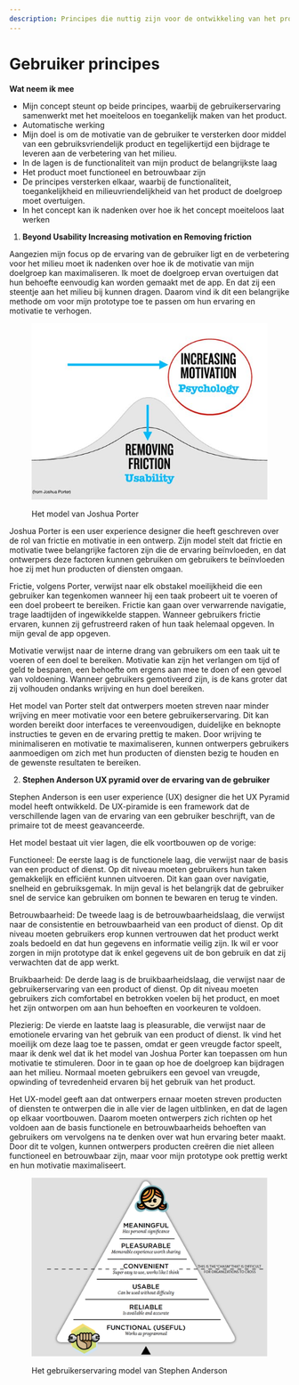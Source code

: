 ```yaml
---
description: Principes die nuttig zijn voor de ontwikkeling van het product
---
```


# Gebruiker principes

**Wat neem ik mee**

* Mijn concept steunt op beide principes, waarbij de gebruikerservaring samenwerkt met het moeiteloos en toegankelijk maken van het product.
* Automatische werking
* Mijn doel is om de motivatie van de gebruiker te versterken door middel van een gebruiksvriendelijk product en tegelijkertijd een bijdrage te leveren aan de verbetering van het milieu.
* In de lagen is de functionaliteit van mijn product de belangrijkste laag
* Het product moet functioneel en betrouwbaar zijn
* De principes versterken elkaar, waarbij de functionaliteit, toegankelijkheid en milieuvriendelijkheid van het product de doelgroep moet overtuigen.
* In het concept kan ik nadenken over hoe ik het concept moeiteloos laat werken

1. **Beyond Usability Increasing motivation en Removing friction**&#x20;

Aangezien mijn focus op de ervaring van de gebruiker ligt en de verbetering voor het milieu moet ik nadenken over hoe ik de motivatie van mijn doelgroep kan maximaliseren. Ik moet de doelgroep ervan overtuigen dat hun behoefte eenvoudig kan worden gemaakt met de app. En dat zij een steentje aan het milieu bij kunnen dragen. Daarom vind ik dit een belangrijke methode om voor mijn prototype toe te passen om hun ervaring en motivatie te verhogen.

<figure><img src="../.gitbook/assets/589e6fb9a1a927f620143f0df5b8feac.jpg" alt=""><figcaption><p>Het model van Joshua Porter</p></figcaption></figure>

Joshua Porter is een user experience designer die heeft geschreven over de rol van frictie en motivatie in een ontwerp. Zijn model stelt dat frictie en motivatie twee belangrijke factoren zijn die de ervaring beïnvloeden, en dat ontwerpers deze factoren kunnen gebruiken om gebruikers te beïnvloeden hoe zij met hun producten of diensten omgaan.

Frictie, volgens Porter, verwijst naar elk obstakel moeilijkheid die een gebruiker kan tegenkomen wanneer hij een taak probeert uit te voeren of een doel probeert te bereiken. Frictie kan gaan over verwarrende navigatie, trage laadtijden of ingewikkelde stappen. Wanneer gebruikers frictie ervaren, kunnen zij gefrustreerd raken of hun taak helemaal opgeven. In mijn geval de app opgeven.

Motivatie verwijst naar de interne drang van gebruikers om een taak uit te voeren of een doel te bereiken. Motivatie kan zijn het verlangen om tijd of geld te besparen, een behoefte om ergens aan mee te doen of een gevoel van voldoening. Wanneer gebruikers gemotiveerd zijn, is de kans groter dat zij volhouden ondanks wrijving en hun doel bereiken.

Het model van Porter stelt dat ontwerpers moeten streven naar minder wrijving en meer motivatie voor een betere gebruikerservaring. Dit kan worden bereikt door interfaces te vereenvoudigen, duidelijke en beknopte instructies te geven en de ervaring prettig te maken. Door wrijving te minimaliseren en motivatie te maximaliseren, kunnen ontwerpers gebruikers aanmoedigen om zich met hun producten of diensten bezig te houden en de gewenste resultaten te bereiken.&#x20;

2. **Stephen Anderson UX pyramid over de ervaring van de gebruiker**

Stephen Anderson is een user experience (UX) designer die het UX Pyramid model heeft ontwikkeld. De UX-piramide is een framework dat de verschillende lagen van de ervaring van een gebruiker beschrijft, van de primaire tot de meest geavanceerde.

Het model bestaat uit vier lagen, die elk voortbouwen op de vorige:

Functioneel: De eerste laag is de functionele laag, die verwijst naar de basis van een product of dienst. Op dit niveau moeten gebruikers hun taken gemakkelijk en efficiënt kunnen uitvoeren. Dit kan gaan over navigatie, snelheid en gebruiksgemak. In mijn geval is het belangrijk dat de gebruiker snel de service kan gebruiken om bonnen te bewaren en terug te vinden.&#x20;

Betrouwbaarheid: De tweede laag is de betrouwbaarheidslaag, die verwijst naar de consistentie en betrouwbaarheid van een product of dienst. Op dit niveau moeten gebruikers erop kunnen vertrouwen dat het product werkt zoals bedoeld en dat hun gegevens en informatie veilig zijn. Ik wil er voor zorgen in mijn prototype dat ik enkel gegevens uit de bon gebruik en dat zij verwachten dat de app werkt.&#x20;

Bruikbaarheid: De derde laag is de bruikbaarheidslaag, die verwijst naar de gebruikerservaring van een product of dienst. Op dit niveau moeten gebruikers zich comfortabel en betrokken voelen bij het product, en moet het zijn ontworpen om aan hun behoeften en voorkeuren te voldoen.

Plezierig: De vierde en laatste laag is pleasurable, die verwijst naar de emotionele ervaring van het gebruik van een product of dienst. Ik vind het moeilijk om deze laag toe te passen, omdat er geen vreugde factor speelt, maar ik denk wel dat ik het model van Joshua Porter kan toepassen om hun motivatie te stimuleren. Door in te gaan op hoe de doelgroep kan bijdragen aan het milieu. Normaal moeten gebruikers een gevoel van vreugde, opwinding of tevredenheid ervaren bij het gebruik van het product.&#x20;

Het UX-model geeft aan dat ontwerpers ernaar moeten streven producten of diensten te ontwerpen die in alle vier de lagen uitblinken, en dat de lagen op elkaar voortbouwen. Daarom moeten ontwerpers zich richten op het voldoen aan de basis functionele en betrouwbaarheids behoeften van gebruikers om vervolgens na te denken over wat hun ervaring beter maakt. Door dit te volgen, kunnen ontwerpers producten creëren die niet alleen functioneel en betrouwbaar zijn, maar voor mijn prototype ook prettig werkt en hun motivatie maximaliseert.

<figure><img src="../.gitbook/assets/UksEe.png" alt=""><figcaption><p>Het gebruikerservaring model van Stephen Anderson</p></figcaption></figure>
